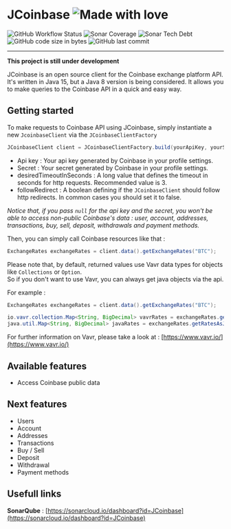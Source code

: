 # JCoinbase ![Made with love](https://img.shields.io/badge/Made%20with-%3C3-red)

![GitHub Workflow Status](https://img.shields.io/github/workflow/status/Bad-Pop/JCoinbase/JCoinbase%20CI?style=plastic)
![Sonar Coverage](https://img.shields.io/sonar/coverage/Bad-Pop_JCoinbase?server=https%3A%2F%2Fsonarcloud.io)
![Sonar Tech Debt](https://img.shields.io/sonar/tech_debt/Bad-Pop_JCoinbase?server=https%3A%2F%2Fsonarcloud.io)
![GitHub code size in bytes](https://img.shields.io/github/languages/code-size/Bad-Pop/JCoinbase)
![GitHub last commit](https://img.shields.io/github/last-commit/Bad-Pop/JCoinbase)
___

**This project is still under development**

JCoinbase is an open source client for the Coinbase exchange platform API. It's written in Java 15, but a Java 8 version is being considered. It allows you to make queries to the Coinbase API in a quick and easy way.

## Getting started

To make requests to Coinbase API using JCoinbase, simply instantiate a new `JcoinbaseClient` via the `JCoinbaseClientFactory`

```java  
JCoinbaseClient client = JCoinbaseClientFactory.build(yourApiKey, yourSecret, desiredTimoutInSecond, followRedirects);  
```

- Api key : Your api key generated by Coinbase in your profile settings.
- Secret : Your secret generated by Coinbase in your profile settings.
- desiredTimeoutInSeconds : A long value that defines the timeout in seconds for http requests. Recommended value is 3.
- followRedirect : A boolean defining if the `JCoinbaseClient` should follow http redirects. In common cases you should  set it to false.

_Notice that, if you pass `null` for the api key and the secret, you won't be able to access non-public Coinbase's data :  user, account, addresses, transactions, buy, sell, deposit, withdrawals and payment methods._

Then, you can simply call Coinbase resources like that :

```java
ExchangeRates exchangeRates = client.data().getExchangeRates("BTC");  
```  

Please note that, by default, returned values use Vavr data types for objects like `Collections` or `Option`.  
So if you don't want to use Vavr, you can always get java objects via the api.

For example :

```java
ExchangeRates exchangeRates = client.data().getExchangeRates("BTC");

io.vavr.collection.Map<String, BigDecimal> vavrRates = exchangeRates.getRates();
java.util.Map<String, BigDecimal> javaRates = exchangeRates.getRatesAsJavaMap();
```  

For further information on Vavr, please take a look at : [https://www.vavr.io/](https://www.vavr.io/)

## Available features

- Access Coinbase public data


## Next features

- Users
- Account
- Addresses
- Transactions
- Buy / Sell
- Deposit
- Withdrawal
- Payment methods


## Usefull links

**SonarQube** : [https://sonarcloud.io/dashboard?id=JCoinbase](https://sonarcloud.io/dashboard?id=JCoinbase)
